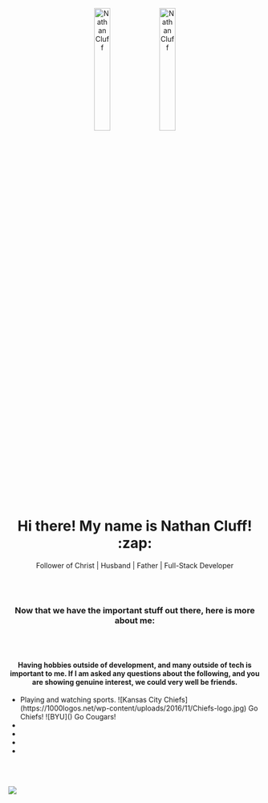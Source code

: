 <p align="center">
  <img src='https://avatars.githubusercontent.com/u/79126599?v=4' alt="Nathan Cluff" width="25%" height="auto"/>
  <img src='https://purenspiration.com/DIST/CSS/Images/my-headshot.jpg' alt="Nathan Cluff" width="25%" height="auto"/>
</p>
<h1 align="center"> Hi there! My name is Nathan Cluff! :zap: </h1>
<p align="center">Follower of Christ | Husband | Father | Full-Stack Developer</p>
<br><br>
<h3 align="center">Now that we have the important stuff out there, here is more about me:</h3>
<br><br>

<h4 align="center">Having hobbies outside of development, and many outside of tech is important to me.  If I am asked any questions about the following, and you are showing genuine interest, we could very well be friends.</h4>
<ul>
  <li>Playing and watching sports. ![Kansas City Chiefs](https://1000logos.net/wp-content/uploads/2016/11/Chiefs-logo.jpg) Go Chiefs! ![BYU]() Go Cougars!</li>
  <li></li>
  <li></li>
  <li></li>
  <li></li>
  
</ul>

<br><br>

![](https://komarev.com/ghpvc/?username=ncluff003&color=ffd700&style=plastic&label=Profile+Views)

<!--
**ncluff003/ncluff003** is a ✨ _special_ ✨ repository because its `README.md` (this file) appears on your GitHub profile.

Here are some ideas to get you started:

- 🔭 I’m currently working on ...
- 🌱 I’m currently learning ...
- 👯 I’m looking to collaborate on ...
- 🤔 I’m looking for help with ...
- 💬 Ask me about ...
- 📫 How to reach me: ...
- 😄 Pronouns: ...
- ⚡ Fun fact: ...
-->
